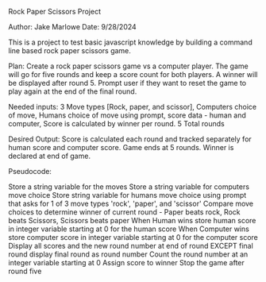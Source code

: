 Rock Paper Scissors Project

Author: Jake Marlowe 
Date: 9/28/2024

This is a project to test basic javascript knowledge by building a command line based rock paper scissors game.

Plan: Create a rock paper scissors game vs a computer player. The game will go for five rounds and keep a score count for both players. A winner will be displayed after round 5. Prompt user if they want to reset the game to play again at the end of the final round.

Needed inputs: 3 Move types [Rock, paper, and scissor], Computers choice of move, Humans choice of move using prompt, score data - human and computer, Score is calculated by winner per round. 5 Total rounds

Desired Output: Score is calculated each round and tracked separately for human score and computer score. Game ends at 5 rounds. Winner is declared at end of game.

Pseudocode: 

Store a string variable for the moves 
Store a string variable for computers move choice
Store string variable for humans move choice using prompt that 
asks for 1 of 3 move types 'rock', 'paper', and 'scissor'
Compare move choices to determine winner of current round - Paper beats rock, Rock beats Scissors, Scissors beats paper
When Human wins store human score in integer variable starting at 0 for the human score
When Computer wins store computer score in integer variable starting at 0 for the computer score
Display all scores and the new round number at end of round EXCEPT final round display final round as round number
Count the round number at an integer variable starting at 0 
Assign score to winner
Stop the game after round five
